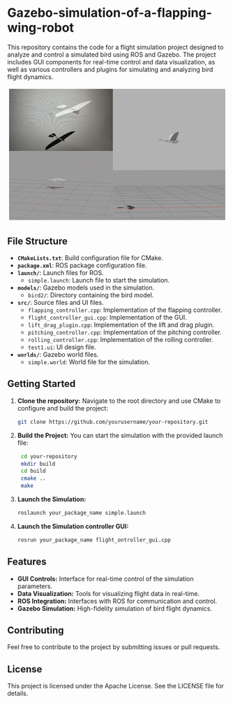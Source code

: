 # Gazebo-simulation-of-a-flapping-wing-robot

This repository contains the code for a flight simulation project designed to analyze and control a simulated bird using ROS and Gazebo. The project includes GUI components for real-time control and data visualization, as well as various controllers and plugins for simulating and analyzing bird flight dynamics.

![model](image.png)

## File Structure

- **`CMakeLists.txt`**: Build configuration file for CMake.
- **`package.xml`**: ROS package configuration file.
- **`launch/`**: Launch files for ROS.
  - `simple.launch`: Launch file to start the simulation.
- **`models/`**: Gazebo models used in the simulation.
  - `bird2/`: Directory containing the bird model.
- **`src/`**: Source files and UI files.
  - `flapping_controller.cpp`: Implementation of the flapping controller.
  - `flight_controller_gui.cpp`: Implementation of the GUI.
  - `lift_drag_plugin.cpp`: Implementation of the lift and drag plugin.
  - `pitching_controller.cpp`: Implementation of the pitching controller.
  - `rolling_controller.cpp`: Implementation of the rolling controller.
  - `test1.ui`: UI design file.
- **`worlds/`**: Gazebo world files.
  - `simple.world`: World file for the simulation.

## Getting Started

1. **Clone the repository:**
   Navigate to the root directory and use CMake to configure and build the project:
   ```bash
   git clone https://github.com/yourusername/your-repository.git
   
2. **Build the Project:**
   You can start the simulation with the provided launch file:
   ```bash
    cd your-repository
    mkdir build
    cd build
    cmake ..
    make

4. **Launch the Simulation:**
   ```bash
   roslaunch your_package_name simple.launch

5. **Launch the Simulation controller GUI:**
   ```bash
   rosrun your_package_name flight_ontroller_gui.cpp

## Features

- **GUI Controls:** Interface for real-time control of the simulation parameters.
- **Data Visualization:** Tools for visualizing flight data in real-time.
- **ROS Integration:** Interfaces with ROS for communication and control.
- **Gazebo Simulation:** High-fidelity simulation of bird flight dynamics.

## Contributing

Feel free to contribute to the project by submitting issues or pull requests.

## License

This project is licensed under the Apache License. See the LICENSE file for details.
